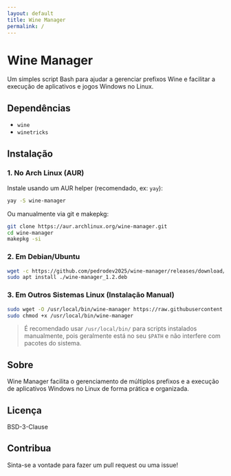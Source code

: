 ```yaml
---
layout: default
title: Wine Manager
permalink: /
---
```


# Wine Manager

Um simples script Bash para ajudar a gerenciar prefixos Wine e facilitar a execução de aplicativos e jogos Windows no Linux.

## Dependências

- `wine`
- `winetricks`

## Instalação

### 1. No Arch Linux (AUR)

Instale usando um AUR helper (recomendado, ex: `yay`):

```bash
yay -S wine-manager
````

Ou manualmente via git e makepkg:

```bash
git clone https://aur.archlinux.org/wine-manager.git
cd wine-manager
makepkg -si
```

### 2. Em Debian/Ubuntu

```bash
wget -c https://github.com/pedrodev2025/wine-manager/releases/download/1.2/wine-manager_1.2.deb
sudo apt install ./wine-manager_1.2.deb
```

### 3. Em Outros Sistemas Linux (Instalação Manual)

```bash
sudo wget -O /usr/local/bin/wine-manager https://raw.githubusercontent.com/pedrodev2025/wine-manager/refs/heads/main/wine-manager
sudo chmod +x /usr/local/bin/wine-manager
```

> É recomendado usar `/usr/local/bin/` para scripts instalados manualmente, pois geralmente está no seu `$PATH` e não interfere com pacotes do sistema.

## Sobre

Wine Manager facilita o gerenciamento de múltiplos prefixos e a execução de aplicativos Windows no Linux de forma prática e organizada.

## Licença

BSD-3-Clause

## Contribua

Sinta-se a vontade para fazer um pull request ou uma issue!
